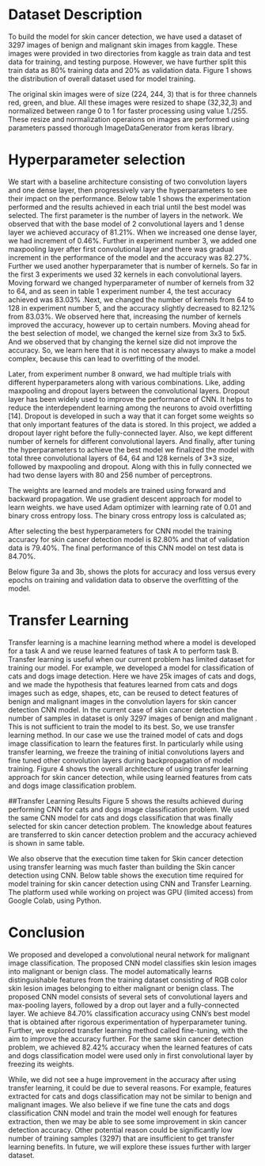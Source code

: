 # Dataset Description
To build the model for skin cancer detection, we have used a dataset of 3297 images of benign and malignant skin images from kaggle. These images were provided in two directories from kaggle as train data and test data for training, and testing purpose. However, we have further split this train data as 80% training data and 20% as validation data. Figure 1 shows the distribution of overall dataset used for model training.

The original skin images were of size (224, 244, 3) that is for three channels red, green, and blue. All these images were resized to shape (32,32,3) and normalized between range 0 to 1 for faster processing using value 1./255. These resize and normalization operaions on images are performed using parameters passed thorough ImageDataGenerator from keras library.



# Hyperparameter selection
We start with a baseline architecture consisting of two convolution layers and one dense layer, then progressively vary the hyperparameters to see
their impact on the performance. Below table 1 shows the experimentation performed and the results achieved in each trial until the best model was selected. The first parameter is the number of layers in the network. We observed that with the base model of 2 convolutional layers and 1 dense layer we achieved accuracy of 81.21%. When we increased one dense layer, we had increment of 0.46%. Further in experiment number 3, we added one maxpooling layer after first convolutional layer and there was gradual increment in the performance of the model and the accuracy was 82.27%.
Further we used another hyperparameter that is number of kernels. So far in the first 3 experiments we used 32 kernels in each convolutional layers. Moving forward we changed hyperparameter of number of kernels from 32 to 64, and as seen in table 1 experiment number 4, the test accuracy achieved was 83.03% .Next, we changed the number of kernels from 64 to 128 in experiment number 5, and the accuracy slightly decreased to 82.12% from 83.03%. We observed here that, increasing the number of kernels improved the accuracy, however up to certain numbers. Moving ahead for the best selection of model, we changed the kernel size from 3x3 to 5x5. And we observed that by changing the kernel size did not improve the accuracy. So, we learn here that it is not necessary always to make a model complex, because this can lead to overfitting of the model.

Later, from experiment number 8 onward, we had multiple trials with different hyperparameters along with various combinations. Like, adding maxpooling and dropout layers between the convolutional layers. Dropout layer has been widely used to improve the performance of CNN. It helps to reduce the interdependent learning among the neurons to avoid overfitting [14]. Dropout is developed in such a way that it can forget some weights so that only important features of the data is stored. In this project, we added a dropout layer right before the fully-connected layer. Also, we kept different number of kernels for different convolutional layers. And finally, after tuning the hyperparameters to achieve the best model we finalized the model with total three convolutional layers of 64, 64 and 128 kernels of 3*3 size, followed by maxpooling and dropout. Along with this in fully connected we had two dense layers with 80 and 256 number of perceptrons. 

The weights are learned and models are trained using forward and backward propagation. We use gradient descent approach for model to learn weights. we have used Adam optimizer with learning rate of 0.01 and binary cross entropy loss. The binary cross entropy loss is calculated as;

After selecting the best hyperparameters for CNN model the training accuracy for skin cancer detection model is 82.80% and that of validation data is 79.40%. The final performance of this CNN model on test data is 84.70%.

Below figure 3a and 3b, shows the plots for accuracy and loss versus every epochs on training and validation data to observe the overfitting of the model.

# Transfer Learning
Transfer learning is a machine learning method where a model is developed
for a task A and we reuse learned features of task A to perform task B.
Transfer learning is useful when our current problem has limited dataset for
training our model.
For example, we developed a model for classification of cats and dogs image
detection. Here we have 25k images of cats and dogs, and we made the
hypothesis that features learned from cats and dogs images such as edge,
shapes, etc, can be reused to detect features of benign and malignant images
in the convolution layers for skin cancer detection CNN model.
In the current case of skin cancer detection the number of samples in dataset
is only 3297 images of benign and malignant . This is not sufficient to train
the model to its best. So, we use transfer learning method. In our case we use
the trained model of cats and dogs image classification to learn the features
first. In particularly while using transfer learning, we freeze the training
of initial convolutions layers and fine tuned other convolution layers during
backpropagation of model training.
Figure 4 shows the overall architecture of using transfer learning approach
for skin cancer detection, while using learned features from cats and dogs
image classification problem.

##Transfer Learning Results
Figure 5 shows the results achieved during performing CNN for cats and dogs
image classification problem. We used the same CNN model for cats and dogs
classification that was finally selected for skin cancer detection problem. The
knowledge about features are transferred to skin cancer detection problem
and the accuracy achieved is shown in same table.

We also observe that the execution time taken for Skin cancer detection using
transfer learning was much faster than building the Skin cancer detection
using CNN. Below table shows the execution time required for model training
for skin cancer detection using CNN and Transfer Learning. The platform
used while working on project was GPU (limited access) from Google Colab,
using Python.

# Conclusion
We proposed and developed a convolutional neural network for malignant
image classification. The proposed CNN model classifies skin lesion images
into malignant or benign class. The model automatically learns distinguishable features from the training dataset consisting of RGB color skin lesion
images belonging to either malignant or benign class. The proposed CNN
model consists of several sets of convolutional layers and max-pooling layers, followed by a drop out layer and a fully-connected layer. We achieve
84.70% classification accuracy using CNN’s best model that is obtained after rigorous experimentation of hyperparameter tuning. Further, we explored
transfer learning method called fine-tuning, with the aim to improve the accuracy further. For the same skin cancer detection problem, we achieved
82.42% accuracy when the learned features of cats and dogs classification
model were used only in first convolutional layer by freezing its weights.

While, we did not see a huge improvement in the accuracy after using transfer
learning, it could be due to several reasons. For example, features extracted
for cats and dogs classification may not be similar to benign and malignant
images. We also believe if we fine tune the cats and dogs classification CNN
model and train the model well enough for features extraction, then we may
be able to see some improvement in skin cancer detection accuracy. Other
potential reason could be significantly low number of training samples (3297)
that are insufficient to get transfer learning benefits. In future, we will explore
these issues further with larger dataset.

